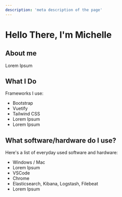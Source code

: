 ```yaml
---
description: 'meta description of the page'
--- 
```

# Hello There, I'm Michelle

## About me

Lorem Ipsum

## What I Do

Frameworks I use:

- Bootstrap
- Vuetify
- Tailwind CSS
- Lorem Ipsum
- Lorem Ipsum

## What software/hardware do I use?

Here's a list of everyday used software and hardware:

- Windows / Mac
- Lorem Ipsum
- VSCode
- Chrome
- Elasticsearch, Kibana, Logstash, Filebeat
- Lorem Ipsum